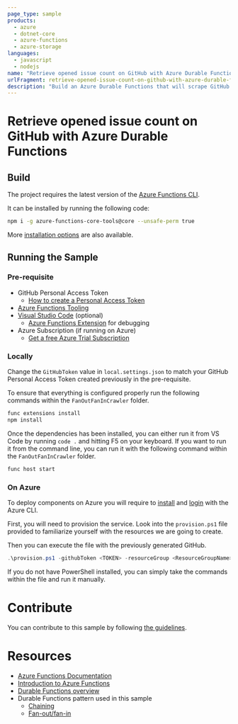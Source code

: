 ```yaml
---
page_type: sample
products:
  - azure
  - dotnet-core
  - azure-functions
  - azure-storage
languages:
  - javascript
  - nodejs
name: "Retrieve opened issue count on GitHub with Azure Durable Functions"
urlFragment: retrieve-opened-issue-count-on-github-with-azure-durable-functions
description: "Build an Azure Durable Functions that will scrape GitHub for opened issues and store them on Azure Storage."
---
```


# Retrieve opened issue count on GitHub with Azure Durable Functions

## Build

The project requires the latest version of the [Azure Functions CLI](https://github.com/Azure/azure-functions-core-tools).

It can be installed by running the following code:

```bash
npm i -g azure-functions-core-tools@core --unsafe-perm true
```

More [installation options](https://docs.microsoft.com/en-us/azure/azure-functions/functions-run-local?WT.mc_id=durablejs-sample-marouill) are also available.

## Running the Sample

### Pre-requisite

- GitHub Personal Access Token
  - [How to create a Personal Access Token](https://help.github.com/articles/creating-a-personal-access-token-for-the-command-line/)
- [Azure Functions Tooling](https://docs.microsoft.com/en-us/azure/azure-functions/functions-run-local?WT.mc_id=durablejs-sample-marouill)
- [Visual Studio Code](https://code.visualstudio.com/download?WT.mc_id=durablejs-sample-marouill) (optional)
  - [Azure Functions Extension](https://marketplace.visualstudio.com/items?itemName=ms-azuretools.vscode-azurefunctions) for debugging
- Azure Subscription (if running on Azure)
  - [Get a free Azure Trial Subscription](https://azure.microsoft.com/free/?WT.mc_id=durablejs-sample-marouill)

### Locally

Change the `GitHubToken` value in `local.settings.json` to match your GitHub Personal Access Token created previously in the pre-requisite.

To ensure that everything is configured properly run the following commands within the `FanOutFanInCrawler` folder.

```bash
func extensions install
npm install
```

Once the dependencies has been installed, you can either run it from VS Code by running `code .` and hitting F5 on your keyboard. If you want to run it from the command line, you can run it with the following command within the `FanOutFanInCrawler` folder.

```bash
func host start
```

### On Azure

To deploy components on Azure you will require to [install](https://docs.microsoft.com/cli/azure/install-azure-cli?view=azure-cli-latest&WT.mc_id=durablejs-sample-marouill) and [login](https://docs.microsoft.com/cli/azure/authenticate-azure-cli?view=azure-cli-latest&WT.mc_id=durablejs-sample-marouill) with the Azure CLI.

First, you will need to provision the service. Look into the `provision.ps1` file provided to familiarize yourself with the resources we are going to create.

Then you can execute the file with the previously generated GitHub.

```powershell
.\provision.ps1 -githubToken <TOKEN> -resourceGroup <ResourceGroupName> -storageName <StorageAccountName> -functionName <FunctionName>
```

If you do not have PowerShell installed, you can simply take the commands within the file and run it manually.

# Contribute

You can contribute to this sample by following [the guidelines](/CONTRIBUTE.md).

# Resources

- [Azure Functions Documentation](https://docs.microsoft.com/azure/azure-functions/?WT.mc_id=durablejs-sample-marouill)
- [Introduction to Azure Functions](https://docs.microsoft.com/azure/azure-functions/functions-overview?WT.mc_id=durablejs-sample-marouill)
- [Durable Functions overview](https://docs.microsoft.com/azure/azure-functions/durable-functions-overview?WT.mc_id=durablejs-sample-marouill)
- Durable Functions pattern used in this sample
  - [Chaining](https://docs.microsoft.com/azure/azure-functions/durable-functions-sequence?WT.mc_id=durablejs-sample-marouill)
  - [Fan-out/fan-in](https://docs.microsoft.com/azure/azure-functions/durable-functions-cloud-backup?WT.mc_id=durablejs-sample-marouill)
